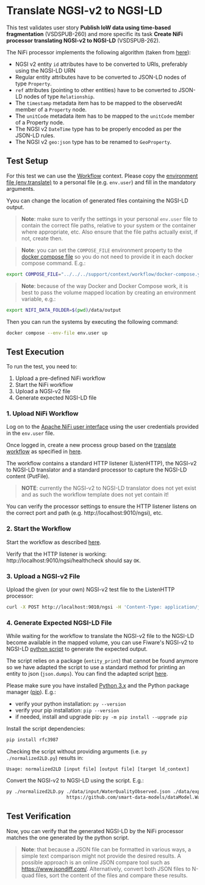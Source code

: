 # Translate NGSI-v2 to NGSI-LD
This test validates user story **Publish IoW data using time-based fragmentation** (VSDSPUB-260) and more specific its task **Create NiFi processor translating NGSI-v2 to NGSI-LD** (VSDSPUB-262).

The NiFi processor implements the following algorithm (taken from [here](https://fiware-datamodels.readthedocs.io/en/stable/ngsi-ld_howto/index.html#steps-to-migrate-to-json-ld)):
* NGSI v2 entity `id` attributes have to be converted to URIs, preferably using the NGSI-LD URN
* Regular entity attributes have to be converted to JSON-LD nodes of type `Property`.
* `ref` attributes (pointing to other entities) have to be converted to JSON-LD nodes of type `Relationship`.
* The `timestamp` metadata item has to be mapped to the observedAt member of a `Property` node.
* The `unitCode` metadata item has to be mapped to the `unitCode` member of a Property node.
* The NGSI v2 `DateTime` type has to be properly encoded as per the JSON-LD rules.
* The NGSI v2 `geo:json` type has to be renamed to `GeoProperty`.

## Test Setup
For this test we can use the [Workflow](../../../support/context/workflow/README.md) context. Please copy the [environment file (env.translate)](./env.translate) to a personal file (e.g. `env.user`) and fill in the mandatory arguments.

Yyou can change the location of generated files containing the NGSI-LD output.

> **Note**: make sure to verify the settings in your personal `env.user` file to contain the correct file paths, relative to your system or the container where appropriate, etc. Also ensure that the file paths actually exist, if not, create then.

> **Note**: you can set the `COMPOSE_FILE` environment property to the [docker compose file](../../../support/context/workflow/docker-compose.yml) so you do not need to provide it in each docker compose command. E.g.:
```bash
export COMPOSE_FILE="../../../support/context/workflow/docker-compose.yml"
```

> **Note**: because of the way Docker and Docker Compose work, it is best to pass the volume mapped location by creating an environment variable, e.g.:
```bash
export NIFI_DATA_FOLDER=$(pwd)/data/output
```

Then you can run the systems by executing the following command:
```bash
docker compose --env-file env.user up
```

## Test Execution
To run the test, you need to:
1. Upload a pre-defined NiFi workflow
2. Start the NiFi workflow
3. Upload a NGSI-v2 file
4. Generate expected NGSI-LD file

### 1. Upload NiFi Workflow
Log on to the [Apache NiFi user interface](https://localhost:8443/nifi) using the user credentials provided in the `env.user` file.

Once logged in, create a new process group based on the [translate workflow](./nifi-workflow.json) as specified in [here](../../../support/context/workflow/README.md#creating-a-workflow).

The workflow contains a standard HTTP listener (ListenHTTP), the NGSI-v2 to NGSI-LD translator and a standard processor to capture the NGSI-LD content (PutFile).

> **NOTE**: currently the NGSI-v2 to NGSI-LD translator does not yet exist and as such the workflow template does not yet contain it!

You can verify the processor settings to ensure the HTTP listener listens on the correct port and path (e.g. http://localhost:9010/ngsi), etc.

### 2. Start the Workflow
Start the workflow as described [here](../../../support/context/workflow/README.md#starting-a-workflow).

Verify that the HTTP listener is working: http://localhost:9010/ngsi/healthcheck should say `OK`.

### 3. Upload a NGSI-v2 File
Upload the given (or your own) NGSI-v2 test file to the ListenHTTP processor:

```bash
curl -X POST http://localhost:9010/ngsi -H 'Content-Type: application/json' -d '@data/input/WaterQualityObserved.json' 
```

### 4. Generate Expected NGSI-LD File
While waiting for the workflow to translate the NGSI-v2 file to the NGSI-LD become available in the mapped volume, you can use Fiware's NGSI-v2 to NGSI-LD [python script](https://github.com/FIWARE/data-models/blob/master/tools/normalized2LD.py) to generate the expected output.

The script relies on a package (`entity_print`) that cannot be found anymore so we have adapted the script to use a standard method for printing an entity to json (`json.dumps`). You can find the adapted script [here](./normalized2LD.py).

Please make sure you have installed [Python 3.x](https://www.python.org/downloads/) and the Python package manager ([pip](https://pypi.org/project/pip/)). E.g.:

* verify your python installation: `py --version`
* verify your pip installation: `pip --version`
* if needed, install and upgrade pip: `py -m pip install --upgrade pip`

Install the script dependencies:
```bash
pip install rfc3987
```

Checking the script without providing arguments (i.e. `py ./normalized2LD.py`) results in:
```text
Usage: normalized2LD [input file] [output file] [target ld_context]
```
Convert the NGSI-v2 to NGSI-LD using the script. E.g.:
```bash
py ./normalized2LD.py ./data/input/WaterQualityObserved.json ./data/expected/WaterQualityObserved.json \
                      https://github.com/smart-data-models/dataModel.WaterQuality/blob/master/context.jsonld
```

## Test Verification
Now, you can verify that the generated NGSI-LD by the NiFi processor matches the one generated by the python script. 

> **Note**: that because a JSON file can be formatted in various ways, a simple text comparison might not provide the desired results. A possible approach is an online JSON compare tool such as https://www.jsondiff.com/. Alternatively, convert both JSON files to N-quad files, sort the content of the files and compare these results.
